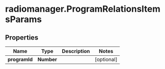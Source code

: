 # radiomanager.ProgramRelationsItemsParams

## Properties

Name | Type | Description | Notes
------------ | ------------- | ------------- | -------------
**programId** | **Number** |  | [optional] 


